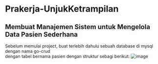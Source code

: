 # Prakerja-UnjukKetrampilan

## Membuat Manajemen Sistem untuk Mengelola Data Pasien Sederhana

Sebelum memulai project, buat terlebih dahulu sebuah database di mysql dengan nama go-crud  
dengan tabel bernama pasien dengan struktur sebagi berikut:
![image](https://github.com/nrzngr/Prakerja-UnjukKetrampilan/assets/109433343/29c080ae-e0f2-497d-9d6c-dcde4d558628)
